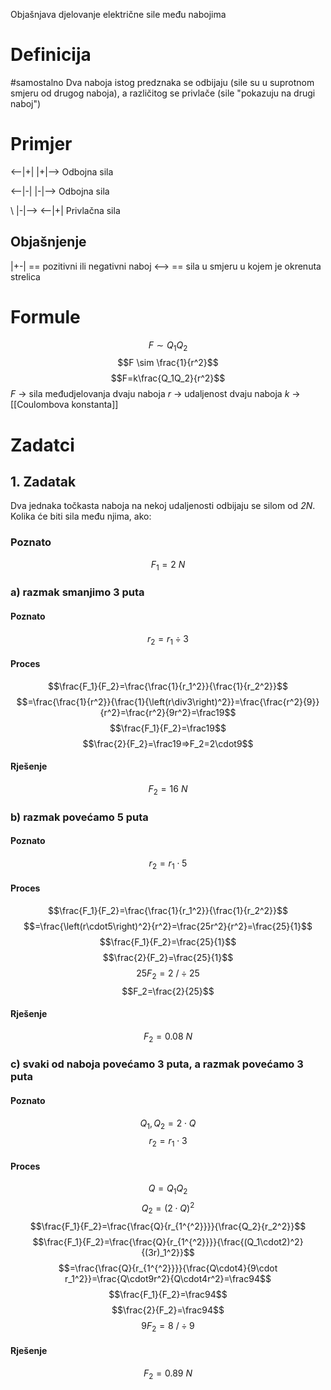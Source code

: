 Objašnjava djelovanje električne sile među nabojima

# Definicija
#samostalno
Dva naboja istog predznaka se odbijaju (sile su u suprotnom smjeru od drugog naboja), a različitog se privlače (sile "pokazuju na drugi naboj")

# Primjer

<--|+|      |+|-->  Odbojna sila

<--|-|       |-|-->   Odbojna sila

 \   |-|--> <--|+|   Privlačna sila
## Objašnjenje
|+-| == pozitivni ili negativni naboj
<--> == sila u smjeru u kojem je okrenuta strelica
# Formule
$$F \sim Q_1Q_2$$
$$F \sim \frac{1}{r^2}$$
$$F=k\frac{Q_1Q_2}{r^2}$$
*F* -> sila međudjelovanja dvaju naboja
*r* -> udaljenost dvaju naboja
*k* -> [[Coulombova konstanta]]



# Zadatci
## 1. Zadatak
Dva jednaka točkasta naboja na nekoj udaljenosti odbijaju se silom od *2N*. Kolika će biti sila među njima, ako:
### Poznato
$$F_1=2~N$$
### a) razmak smanjimo 3 puta

#### Poznato
$$r_2=r_1\div3$$
#### Proces
$$\frac{F_1}{F_2}=\frac{\frac{1}{r_1^2}}{\frac{1}{r_2^2}}$$
$$=\frac{\frac{1}{r^2}}{\frac{1}{\left(r\div3\right)^2}}=\frac{\frac{r^2}{9}}{r^2}=\frac{r^2}{9r^2}=\frac19$$
$$\frac{F_1}{F_2}=\frac19$$
$$\frac{2}{F_2}=\frac19=>F_2=2\cdot9$$
#### Rješenje
$$F_2=16~N$$

### b) razmak povećamo 5 puta
#### Poznato
$$r_2=r_1\cdot5$$
#### Proces
$$\frac{F_1}{F_2}=\frac{\frac{1}{r_1^2}}{\frac{1}{r_2^2}}$$
$$=\frac{\left(r\cdot5\right)^2}{r^2}=\frac{25r^2}{r^2}=\frac{25}{1}$$
$$\frac{F_1}{F_2}=\frac{25}{1}$$
$$\frac{2}{F_2}=\frac{25}{1}$$
$$25F_2=2~/\div25$$
$$F_2=\frac{2}{25}$$

#### Rješenje
$$F_2=0.08~N$$
### c) svaki od naboja povećamo 3 puta, a razmak povećamo 3 puta

#### Poznato
$$Q_1,Q_2=2\cdot Q$$
$$r_2=r_1\cdot3$$

#### Proces
$$Q=Q_1Q_2$$
$$Q_2=\left(2\cdot Q\right)^2$$
$$\frac{F_1}{F_2}=\frac{\frac{Q}{r_{1^{^2}}}}{\frac{Q_2}{r_2^2}}$$
$$\frac{F_1}{F_2}=\frac{\frac{Q}{r_{1^{^2}}}}{\frac{(Q_1\cdot2)^2}{(3r)_1^2}}$$
$$=\frac{\frac{Q}{r_{1^{^2}}}}{\frac{Q\cdot4}{9\cdot r_1^2}}=\frac{Q\cdot9r^2}{Q\cdot4r^2}=\frac94$$
$$\frac{F_1}{F_2}=\frac94$$
$$\frac{2}{F_2}=\frac94$$
$$9F_2=8~/\div9$$
#### Rješenje
$$F_2=0.89~N$$